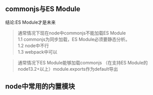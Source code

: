## commonjs与ES Module
结论:ES Module才是未来
>  通常情况下现在node中commonjs不能加载ES Module  
1.1 commonjs为同步加载，ES Module必须要静态分析。   
1.2 node中不行    
1.3 webpack中可以   

> 通常情况下ES Module能够加载commonjs （在支持ES Module的node13.2+以上）module.exports作为default导出

## node中常用的内置模块